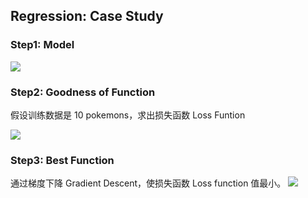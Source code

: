 ## Regression: Case Study

### Step1: Model

![](https://github.com/steveLauwh/DeepLearning-notes/raw/master/Hung-yi%20Lee%20Machine%20Learning%20Notes/image/1.1.PNG)

### Step2: Goodness of Function

假设训练数据是 10 pokemons，求出损失函数 Loss Funtion

![](https://github.com/steveLauwh/DeepLearning-notes/raw/master/Hung-yi%20Lee%20Machine%20Learning%20Notes/image/1.2.PNG)

### Step3: Best Function

通过梯度下降 Gradient Descent，使损失函数 Loss function 值最小。
![](https://github.com/steveLauwh/DeepLearning-notes/raw/master/Hung-yi%20Lee%20Machine%20Learning%20Notes/image/1.3.PNG)
